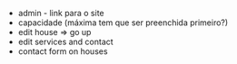 * admin - link para o site
* capacidade (máxima tem que ser preenchida primeiro?)
* edit house => go up
* edit services and contact
* contact form on houses

